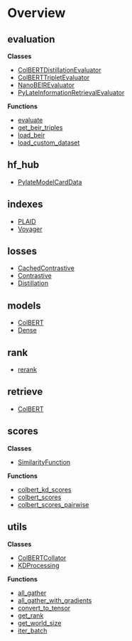 # Overview

## evaluation


**Classes**

- [ColBERTDistillationEvaluator](../evaluation/ColBERTDistillationEvaluator)
- [ColBERTTripletEvaluator](../evaluation/ColBERTTripletEvaluator)
- [NanoBEIREvaluator](../evaluation/NanoBEIREvaluator)
- [PyLateInformationRetrievalEvaluator](../evaluation/PyLateInformationRetrievalEvaluator)

**Functions**

- [evaluate](../evaluation/evaluate)
- [get_beir_triples](../evaluation/get-beir-triples)
- [load_beir](../evaluation/load-beir)
- [load_custom_dataset](../evaluation/load-custom-dataset)

## hf_hub

- [PylateModelCardData](../hf-hub/PylateModelCardData)

## indexes

- [PLAID](../indexes/PLAID)
- [Voyager](../indexes/Voyager)

## losses

- [CachedContrastive](../losses/CachedContrastive)
- [Contrastive](../losses/Contrastive)
- [Distillation](../losses/Distillation)

## models

- [ColBERT](../models/ColBERT)
- [Dense](../models/Dense)

## rank

- [rerank](../rank/rerank)

## retrieve

- [ColBERT](../retrieve/ColBERT)

## scores


**Classes**

- [SimilarityFunction](../scores/SimilarityFunction)

**Functions**

- [colbert_kd_scores](../scores/colbert-kd-scores)
- [colbert_scores](../scores/colbert-scores)
- [colbert_scores_pairwise](../scores/colbert-scores-pairwise)

## utils


**Classes**

- [ColBERTCollator](../utils/ColBERTCollator)
- [KDProcessing](../utils/KDProcessing)

**Functions**

- [all_gather](../utils/all-gather)
- [all_gather_with_gradients](../utils/all-gather-with-gradients)
- [convert_to_tensor](../utils/convert-to-tensor)
- [get_rank](../utils/get-rank)
- [get_world_size](../utils/get-world-size)
- [iter_batch](../utils/iter-batch)
